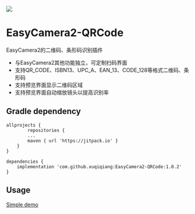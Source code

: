 [![](https://jitpack.io/v/xuqiqiang/EasyCamera2-QRCode.svg)](https://jitpack.io/#xuqiqiang/EasyCamera2-QRCode)

# EasyCamera2-QRCode
EasyCamera2的二维码、条形码识别插件

- 与EasyCamera2其他功能独立，可定制扫码界面
- 支持QR_CODE、ISBN13、UPC_A、EAN_13、CODE_128等格式二维码、条形码
- 支持预览界面显示二维码区域
- 支持预览界面自动缩放镜头以提高识别率

## Gradle dependency

```
allprojects {
        repositories {
        ...
        maven { url 'https://jitpack.io' }
    }
}

dependencies {
	implementation 'com.github.xuqiqiang:EasyCamera2-QRCode:1.0.2'
}
```


## Usage

[Simple demo](https://github.com/xuqiqiang/EasyCamera2-QRCode/blob/master/demo/src/main/java/com/xuqiqiang/camera2/qrcode/demo/DemoActivity.java)
